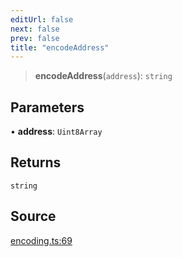 ```yaml
---
editUrl: false
next: false
prev: false
title: "encodeAddress"
---
```


> **encodeAddress**(`address`): `string`

## Parameters

• **address**: `Uint8Array`

## Returns

`string`

## Source

[encoding.ts:69](https://github.com/algorandfoundation/liquid-auth/blob/cec82e963bc03c2622fd80036d3c488643177b1a/clients/liquid-auth-core/src/encoding.ts#L69)
